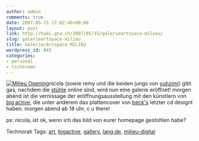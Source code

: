 ```yaml
---
author: admin
comments: true
date: 2007-05-15 17:02:40+00:00
layout: post
link: http://habi.gna.ch/2007/05/15/galerieartspace-milieu/
slug: galerieartspace-milieu
title: Galerie/Artspace MILIEU
wordpress_id: 943
categories:
- personal
- tschörman
---
```


[![Milieu Opening](http://habi.gna.ch/wp-content/uploads/2007/05/milieu-opening-tm.jpg)](http://habi.gna.ch/wp-content/uploads/2007/05/milieu-opening.jpg)nicola (sowie remy und die beiden jungs von [yuhzimi](http://www.yuhzimi.com/)) gibt gas, nachdem die [stühle](http://habi.gna.ch/2007/03/22/foldschoolcom-downloadable-diy-chairs-for-kids-and-geeks/) online sind, wird nun eine galerie eröffnet!
morgen abend ist die vernissage der eröffnungsausstellung mit den künstlern von [big active](http://bigactive.com/), die unter anderem das plattencover von [beck's](http://bigactive.com/#) letzter cd designt haben. morgen abend ab 18 uhr, c u there!

ps: nicola, ist ok, wenn ich das bild von eurer homepage gestohlen habe?



Technorati Tags: [art](http://www.technorati.com/tag/art), [bigactive](http://www.technorati.com/tag/bigactive), [gallery](http://www.technorati.com/tag/gallery), [lang:de](http://www.technorati.com/tag/lang:de), [milieu-digital](http://www.technorati.com/tag/milieu-digital)
